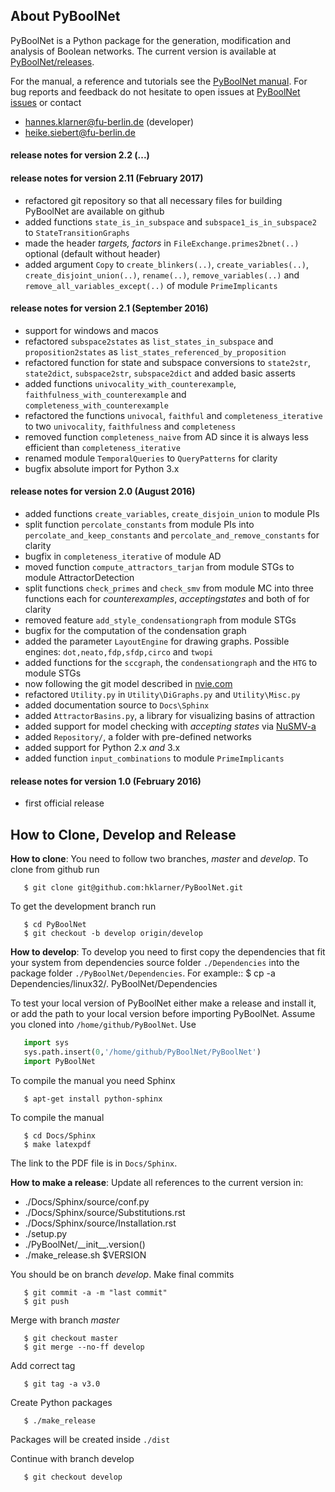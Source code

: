 

## About PyBoolNet
PyBoolNet is a Python package for the generation, modification and analysis of Boolean networks.
The current version is available at [PyBoolNet/releases](http://github.com/hklarner/PyBoolNet/releases).

For the manual, a reference and tutorials see the [PyBoolNet manual](http://github.com/hklarner/PyBoolNet/releases).
For bug reports and feedback do not hesitate to open issues at [PyBoolNet issues](http://github.com/hklarner/PyBoolNet/issues) or contact

 * hannes.klarner@fu-berlin.de (developer)
 * heike.siebert@fu-berlin.de


#### release notes for version 2.2 (...)


#### release notes for version 2.11 (February 2017)
- refactored git repository so that all necessary files for building PyBoolNet are available on github
- added functions `state_is_in_subspace` and `subspace1_is_in_subspace2` to `StateTransitionGraphs`
- made the header _targets, factors_ in `FileExchange.primes2bnet(..)` optional (default without header)
- added argument `Copy` to `create_blinkers(..)`, `create_variables(..)`, `create_disjoint_union(..)`, `rename(..)`, `remove_variables(..)` and `remove_all_variables_except(..)` of module `PrimeImplicants`


#### release notes for version 2.1 (September 2016)
- support for windows and macos
- refactored `subspace2states` as `list_states_in_subspace` and `proposition2states` as `list_states_referenced_by_proposition`
- refactored function for state and subspace conversions to `state2str`, `state2dict`, `subspace2str`, `subspace2dict` and added basic asserts 
- added functions `univocality_with_counterexample`, `faithfulness_with_counterexample` and `completeness_with_counterexample`
- refactored the functions `univocal`, `faithful` and `completeness_iterative` to two `univocality`, `faithfulness` and `completeness`
- removed function `completeness_naive` from AD since it is always less efficient than `completeness_iterative`
- renamed module `TemporalQueries` to `QueryPatterns` for clarity
- bugfix absolute import for Python 3.x


#### release notes for version 2.0 (August 2016)
- added functions `create_variables`, `create_disjoin_union` to module PIs
- split function `percolate_constants` from module PIs into `percolate_and_keep_constants` and `percolate_and_remove_constants` for clarity
- bugfix in `completeness_iterative` of module AD
- moved function `compute_attractors_tarjan` from module STGs to module AttractorDetection
- split functions `check_primes` and `check_smv` from module MC into three functions each for _counterexamples_, _acceptingstates_ and both of for clarity
- removed feature `add_style_condensationgraph` from module STGs
- bugfix for the computation of the condensation graph
- added the parameter `LayoutEngine` for drawing graphs. Possible engines: `dot,neato,fdp,sfdp,circo` and `twopi`
- added functions for the `sccgraph`, the `condensationgraph` and the `HTG` to module STGs
- now following the git model described in [nvie.com](http://nvie.com/posts/a-successful-git-branching-model/)
- refactored `Utility.py` in `Utility\DiGraphs.py` and `Utility\Misc.py`
- added documentation source to `Docs\Sphinx`
- added `AttractorBasins.py`, a library for visualizing basins of attraction
- added support for model checking with _accepting states_ via [NuSMV-a](https://github.com/hklarner/NuSMV-a)
- added `Repository/`, a folder with pre-defined networks
- added support for Python 2.x _and_ 3.x
- added function `input_combinations` to module `PrimeImplicants`

#### release notes for version 1.0 (February 2016)
- first official release



## How to Clone, Develop and Release
__How to clone__:
You need to follow two branches, _master_ and _develop_.
To clone from github run
```shell
   $ git clone git@github.com:hklarner/PyBoolNet.git
```
   
To get the development branch run
```shell
   $ cd PyBoolNet
   $ git checkout -b develop origin/develop
```

__How to develop__:
To develop you need to first copy the dependencies that fit your system from dependencies source folder `./Dependencies` into the package folder `./PyBoolNet/Dependencies`.
For example::
   $ cp -a Dependencies/linux32/. PyBoolNet/Dependencies

To test your local version of PyBoolNet either make a release and install it,
or add the path to your local version before importing PyBoolNet.
Assume you cloned into `/home/github/PyBoolNet`.
Use
```python
   import sys
   sys.path.insert(0,'/home/github/PyBoolNet/PyBoolNet')
   import PyBoolNet
```

To compile the manual you need Sphinx
```shell
   $ apt-get install python-sphinx
```

To compile the manual
```shell
   $ cd Docs/Sphinx
   $ make latexpdf
```
The link to the PDF file is in `Docs/Sphinx`.


__How to make a release__:
Update all references to the current version in:
   - ./Docs/Sphinx/source/conf.py
   - ./Docs/Sphinx/source/Substitutions.rst
   - ./Docs/Sphinx/source/Installation.rst
   - ./setup.py
   - ./PyBoolNet/\_\_init\_\_.version()
   - ./make_release.sh $VERSION

You should be on branch _develop_.
Make final commits
```shell
   $ git commit -a -m "last commit"
   $ git push
```

Merge with branch _master_
```shell
   $ git checkout master
   $ git merge --no-ff develop
```
   
Add correct tag
```shell
   $ git tag -a v3.0
```
 
Create Python packages
```shell
   $ ./make_release
```
   
Packages will be created inside `./dist` 
   
Continue with branch develop
```shell
   $ git checkout develop
```
